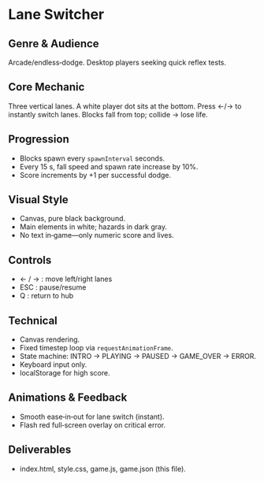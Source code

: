 # Lane Switcher

## Genre & Audience
Arcade/endless‐dodge. Desktop players seeking quick reflex tests.

## Core Mechanic
Three vertical lanes. A white player dot sits at the bottom. Press ←/→ to instantly switch lanes. Blocks fall from top; collide → lose life.

## Progression
- Blocks spawn every `spawnInterval` seconds.
- Every 15 s, fall speed and spawn rate increase by 10%.
- Score increments by +1 per successful dodge.

## Visual Style
- Canvas, pure black background.
- Main elements in white; hazards in dark gray.
- No text in‐game—only numeric score and lives.

## Controls
- ← / → : move left/right lanes
- ESC : pause/resume
- Q : return to hub

## Technical
- Canvas rendering.
- Fixed timestep loop via `requestAnimationFrame`.
- State machine: INTRO → PLAYING → PAUSED → GAME_OVER → ERROR.
- Keyboard input only.
- localStorage for high score.

## Animations & Feedback
- Smooth ease‐in‐out for lane switch (instant).
- Flash red full‐screen overlay on critical error.

## Deliverables
- index.html, style.css, game.js, game.json (this file).
